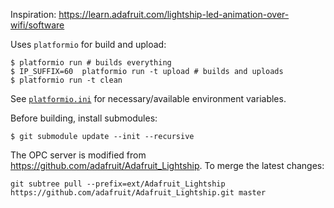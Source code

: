 Inspiration: https://learn.adafruit.com/lightship-led-animation-over-wifi/software

Uses `platformio` for build and upload:

``` shell
$ platformio run # builds everything
$ IP_SUFFIX=60  platformio run -t upload # builds and uploads
$ platformio run -t clean
```

See [`platformio.ini`](platformio.ini) for necessary/available
environment variables.

Before building, install submodules:

``` shell
$ git submodule update --init --recursive
```

The OPC server is modified from
https://github.com/adafruit/Adafruit_Lightship. To merge the latest
changes:

``` shell
git subtree pull --prefix=ext/Adafruit_Lightship https://github.com/adafruit/Adafruit_Lightship.git master
```
